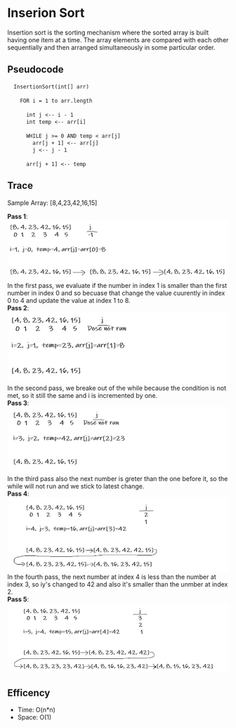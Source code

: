 # Inserion Sort
Insertion sort is the sorting mechanism where the sorted array is built having one item at a time. The array elements are compared with each other sequentially and then arranged simultaneously in some particular order.

## Pseudocode
```
  InsertionSort(int[] arr)
  
    FOR i = 1 to arr.length
    
      int j <-- i - 1
      int temp <-- arr[i]
      
      WHILE j >= 0 AND temp < arr[j]
        arr[j + 1] <-- arr[j]
        j <-- j - 1
        
      arr[j + 1] <-- temp

```

## Trace

Sample Array: [8,4,23,42,16,15]

**Pass 1**:  
![pass 1](../../assets/pass1.png)  
In the first pass, we evaluate if the number in index 1 is smaller than the first number in index 0 and so becuase that change the value cuurently in index 0 to 4 and update the value at index 1 to 8.  
**Pass 2**:  
![pass 2](../../assets/pass2.png)  
In the second pass, we breake out of the while because the condition is not met, so it still the same and i is incremented by one.  
**Pass 3**:  
![pass 3](../../assets/pass3.png)  
In the third pass also the next number is greter than the one before it, so the while will not run and we stick to latest change.  
**Pass 4**:  
![pass 4](../../assets/pass4.png)
In the fourth pass, the next number at index 4 is less than the number at index 3, so iy's changed to 42 and also it's smaller than the unmber at index 2.  
**Pass 5**:  
![pass 4](../../assets/pass5.png)  

## Efficency
* Time: O(n*n)
* Space: O(1)